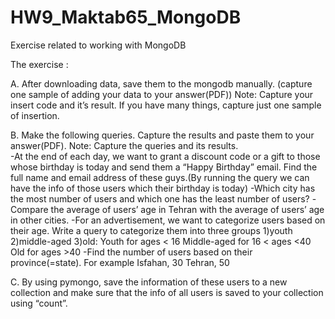 # HW9_Maktab65_MongoDB
Exercise related to working with MongoDB


The exercise : 

A. After downloading data, save them to the mongodb manually.
(capture one sample of adding your data to your answer(PDF))
Note: Capture your insert code and it’s result. If you have many things,
capture just one sample of insertion.


B. Make the following queries. Capture the results and paste them to your
answer(PDF).
Note: Capture the queries and its results.\
-At the end of each day, we want to grant a discount code or a gift to those
whose birthday is today and send them a “Happy Birthday” email. Find the
full name and email address of these guys.(By running the query we can
have the info of those users which their birthday is today)
-Which city has the most number of users and which one has the least
number of users?
-Compare the average of users’ age in Tehran with the average of users’
age in other cities.
-For an advertisement, we want to categorize users based on their age.
Write a query to categorize them into three groups
1)youth 2)middle-aged 3)old:
Youth for ages < 16
Middle-aged for 16 < ages <40
Old for ages >40
-Find the number of users based on their province(=state). For example Isfahan, 30
Tehran, 50


C. By using pymongo, save the information of these users to a new collection and make
sure that the info of all users is saved to your collection using “count”.

